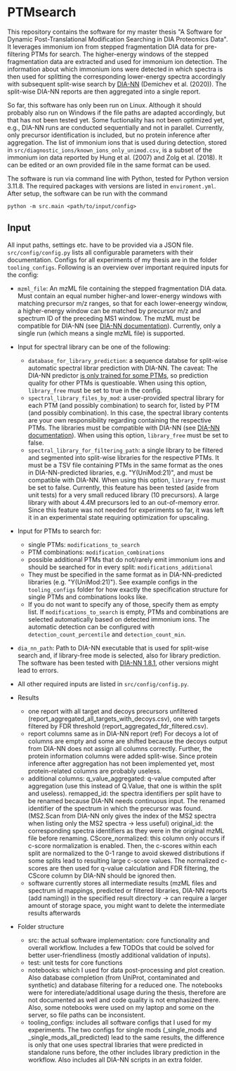 # PTMsearch

This repository contains the software for my master thesis "A Software for Dynamic Post-Translational Modification
Searching in DIA Proteomics Data". It leverages immonium ion from stepped fragmentation DIA data for pre-filtering PTMs for search. The higher-energy windows of the stepped fragmentation data are extracted and used for immonium ion detection. The information about which immonium ions were detected in which spectra is then used for splitting the corresponding lower-energy spectra accordingly with subsequent split-wise search by [DIA-NN](https://github.com/vdemichev/DiaNN) (Demichev et al. (2020)). The split-wise DIA-NN reports are then aggregated into a single report.

So far, this software has only been run on Linux. Although it should probably also run on Windows if the file paths are adapted accordingly, but that has not been tested yet. Some fuctionality has not been optimized yet, e.g., DIA-NN runs are conducted sequentially and not in parallel. Currently, only precursor identification is included, but no protein inference after aggregation. The list of immonium ions that is used during detection, stored in `src/diagnostic_ions/known_ions_only_unimod.csv`, is a subset of the immonium ion data reported by Hung et al. (2007) and Zolg et al. (2018). It can be edited or an own provided file in the same format can be used.

The software is run via command line with Python, tested for Python version 3.11.8. The required packages with versions are listed in `enviroment.yml`. After setup, the software can be run with the command 
```
python -m src.main <path/to/input/config>
```

## Input

All input paths, settings etc. have to be provided via a JSON file. `src/config/config.py` lists all configurable parameters with their documentation. Configs for all experiments of my thesis are in the folder `tooling_configs`. Following is an overview over important required inputs for the config:
- `mzml_file`: An mzML file containing the stepped fragmentation DIA data. Must contain an equal number higher-and lower-energy windows with matching precursor m/z ranges, so that for each lower-eneergy window, a higher-energy window can be matched by precursor m/z and spectrum ID of the preceding MS1 window. The mzML must be compatible for DIA-NN (see [DIA-NN documentation](https://github.com/vdemichev/DiaNN/tree/719be81544c70888f65a34a07f0643ae1be59570?tab=readme-ov-file#raw-data-formats)). Currently, only a single run (which means a single mzML file) is supported.
- Input for spectral library can be one of the following:
    - `database_for_library_prediction`: a sequence databse for split-wise automatic spectral librar prediction with DIA-NN. The caveat: The DIA-NN predictor [is only trained for some PTMs](https://github.com/vdemichev/DiaNN?tab=readme-ov-file#creation-of-spectral-libraries), so prediction quality for other PTMs is questioable. When using this option, `library_free` must be set to true in the config.
    - `spectral_library_files_by_mod`: a user-provided spectral library for each PTM (and possibly combination) to search for, listed by PTM (and possibly combination). In this case, the spectral library contents are your own responsibility regarding containing the respective PTMs. The libraries must be compatible with DIA-NN (see [DIA-NN documentation](https://github.com/vdemichev/DiaNN/tree/719be81544c70888f65a34a07f0643ae1be59570?tab=readme-ov-file#spectral-library-formats)). When using this option, `library_free` must be set to false.
    - `spectral_library_for_filtering_path`: a single library to be filtered and segmented into split-wise libraries for the respective PTMs. It must be a TSV file containing PTMs in the same format as the ones in DIA-NN-predicted libraries, e.g. "Y(UniMod:21)", and must be compatible with DIA-NN. When using this option, `library_free` must be set to false. Currently, this feature has been tested (aside from unit tests) for a very small reduced library (10 precursors). A large library with about 4.4M precursors led to an out-of-memory error. Since this feature was not needed for experiments so far, it was left it in an experimental state requiring optimization for upscaling.
 - Input for PTMs to search for:
     - single PTMs: `modifications_to_search`
     - PTM combinations: `modification_combinations`
     - possible additional PTMs that do not/rarely emit immonium ions and should be searched for in every split: `modifications_additional`
     - They must be specified in the same format as in DIA-NN-predicted libraries (e.g. "Y(UniMod:21)"). See example configs in the `tooling_configs` folder for how exactly the specification structure for single PTMs and combinations looks like. 
     - If you do not want to specify any of those, specify them as empty list. If `modifications_to_search` is empty, PTMs and combinations are selected automatically based on detected immonium ions. The automatic detection can be configured with `detection_count_percentile` and `detection_count_min`.
- `dia_nn_path`: Path to DIA-NN executable that is used for split-wise search and, if library-free mode is selected, also for library prediction. The software has been tested with [DIA-NN 1.8.1](https://github.com/vdemichev/DiaNN/tree/719be81544c70888f65a34a07f0643ae1be59570), other versions might lead to errors.
- All other required inputs are listed in `src/config/config.py`.
    

- Results
    - one report with all target and decoys precursors unfiltered (report_aggregated_all_targets_with_decoys.csv), one with targets filtered by FDR threshold (report_aggregated_fdr_filtered.csv).
    - report columns same as in DIA-NN report (ref) For decoys a lot of columns are empty and some are shifted because the decoys output from DIA-NN does not assign all columns correctly. Further, the protein information columns were added split-wise. Since protein inference after aggregation has not been implemented yet, most protein-related columns are probably useless.
    - additional columns: q_value_aggregated: q-value computed after aggregation (use this instead of Q.Value, that one is within the split and useless).
    remapped_id: the spectra identifiers per split have to be renamed because DIA-NN needs continuous input. The renamed identifier of the spectrum in which the precursor was found. (MS2.Scan from DIA-NN only gives the index of the MS2 spectra when listing only the MS2 spectra -> less useful)
    original_id: the corresponding spectra identifiers as they were in the original mzML file before renaming.
    CScore_normalized: this column only occurs if c-score normalization is enabled. Then, the c-scores within each split are normalized to the 0-1 range to avoid skewed distributions if some splits lead to resulting large c-score values. The normalized c-scores are then used for q-value calculation and FDR filtering, the CScore column by DIA-NN should be ignored then.
    - software currently stores all intermediate results (mzML files and spectrum id mappings, predicted or filtered libraries, DIA-NN reports (add naming)) in the specified result directory -> can require a larger amount of storage space, you might want to delete the intermediate results afterwards

- Folder structure
    - src: the actual software implementation: core functionality and overall workflow. Includes a few TODOs that could be solved for better user-friendliness (mostly additional validation of inputs).
    - test: unit tests for core functions
    - notebooks: which I used for data post-processing and plot creation. Also database completion (from UniProt, contaminated and synthetic) and database filtering for a reduced one. The notebooks were for interediate/additional usage during the thesis, therefore are not documented as well and code quality is not emphasized there. Also, some notebooks were used on my laptop and some on the server, so file paths can be inconsistent.
    - tooling_configs: includes all software configs that I used for my experiments. The two configs for single mods (_single_mods and _single_mods_all_predicted) lead to the same results, the difference is only that one uses spectral libraries that were predicted in standalone runs before, the other includes library prediction in the workflow. Also includes all DIA-NN scripts in an extra folder.
